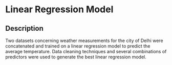 # Linear Regression Model

## Description
Two datasets concerning weather measurements for the city of Delhi were concatenated and trained on a linear regression model to predict the average temperature. Data cleaning techniques and several combinations of predictors were used to generate the best linear regression model.
